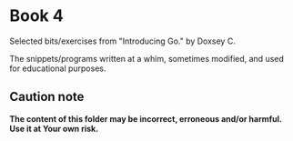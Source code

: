 # Book 4

Selected bits/exercises from "Introducing Go." by Doxsey C.

The snippets/programs written at a whim, sometimes modified, and used for educational purposes.

## Caution note

**The content of this folder may be incorrect, erroneous and/or harmful. Use it at Your own risk.**
